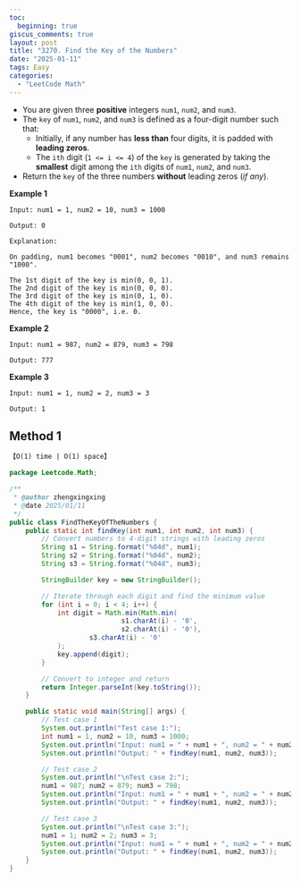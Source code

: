 ```yaml
---
toc:
  beginning: true
giscus_comments: true
layout: post
title: "3270. Find the Key of the Numbers"
date: "2025-01-11"
tags: Easy
categories:
  - "LeetCode Math"
---
```


- You are given three **positive** integers `num1`, `num2`, and `num3`.
- The `key` of `num1`, `num2`, and `num3` is defined as a four-digit number such that:
  - Initially, if any number has **less than** four digits, it is padded with **leading zeros**.
  - The `ith` digit (`1 <= i <= 4`) of the `key` is generated by taking the **smallest** digit among the `ith` digits of `num1`, `num2`, and `num3`.
- Return the `key` of the three numbers **without** leading zeros (*if any*).

**Example 1**

```
Input: num1 = 1, num2 = 10, num3 = 1000

Output: 0

Explanation:

On padding, num1 becomes "0001", num2 becomes "0010", and num3 remains "1000".

The 1st digit of the key is min(0, 0, 1).
The 2nd digit of the key is min(0, 0, 0).
The 3rd digit of the key is min(0, 1, 0).
The 4th digit of the key is min(1, 0, 0).
Hence, the key is "0000", i.e. 0.
```

**Example 2**

```
Input: num1 = 987, num2 = 879, num3 = 798

Output: 777
```

**Example 3**

```
Input: num1 = 1, num2 = 2, num3 = 3

Output: 1
```

## Method 1

```tex
【O(1) time | O(1) space】
```

```java
package Leetcode.Math;

/**
 * @author zhengxingxing
 * @date 2025/01/11
 */
public class FindTheKeyOfTheNumbers {
    public static int findKey(int num1, int num2, int num3) {
        // Convert numbers to 4-digit strings with leading zeros
        String s1 = String.format("%04d", num1);
        String s2 = String.format("%04d", num2);
        String s3 = String.format("%04d", num3);

        StringBuilder key = new StringBuilder();

        // Iterate through each digit and find the minimum value
        for (int i = 0; i < 4; i++) {
            int digit = Math.min(Math.min(
                            s1.charAt(i) - '0',
                            s2.charAt(i) - '0'),
                    s3.charAt(i) - '0'
            );
            key.append(digit);
        }

        // Convert to integer and return
        return Integer.parseInt(key.toString());
    }

    public static void main(String[] args) {
        // Test case 1
        System.out.println("Test case 1:");
        int num1 = 1, num2 = 10, num3 = 1000;
        System.out.println("Input: num1 = " + num1 + ", num2 = " + num2 + ", num3 = " + num3);
        System.out.println("Output: " + findKey(num1, num2, num3));

        // Test case 2
        System.out.println("\nTest case 2:");
        num1 = 987; num2 = 879; num3 = 798;
        System.out.println("Input: num1 = " + num1 + ", num2 = " + num2 + ", num3 = " + num3);
        System.out.println("Output: " + findKey(num1, num2, num3));

        // Test case 3
        System.out.println("\nTest case 3:");
        num1 = 1; num2 = 2; num3 = 3;
        System.out.println("Input: num1 = " + num1 + ", num2 = " + num2 + ", num3 = " + num3);
        System.out.println("Output: " + findKey(num1, num2, num3));
    }
}
```





